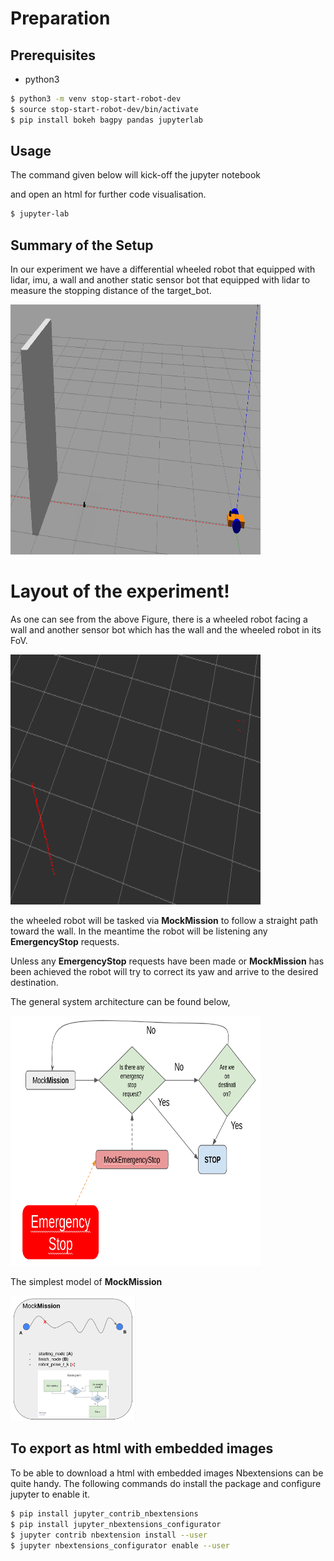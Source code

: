 # Preparation

## Prerequisites
- python3

```bash
$ python3 -m venv stop-start-robot-dev
$ source stop-start-robot-dev/bin/activate
$ pip install bokeh bagpy pandas jupyterlab
```

## Usage

The command given below will kick-off the jupyter notebook 

and open an html for further code visualisation.

```bash
$ jupyter-lab
```

## Summary of the Setup

In our experiment we have a differential wheeled robot that equipped with lidar, imu, a wall and another static sensor bot that equipped with lidar to measure the stopping distance of the target_bot. 

<img src="pics/gazebo_setup.png" width="400" height="400">

# Layout of the experiment!

As one can see from the above Figure, there is a wheeled robot facing a wall and another sensor bot which has the wall and the wheeled robot in its FoV. 

<img src="pics/gazebo_setup_pcl.png" width="400" height="400">

the wheeled robot will be tasked via **MockMission** to follow a straight path toward the wall. In the meantime the robot will be listening any **EmergencyStop** requests. 

Unless any **EmergencyStop** requests have been made or **MockMission** has been achieved the robot will try to correct its yaw and arrive to the desired destination.

The general system architecture can be found below, 

<img src="pics/system_architecture.png" width="400" height="400">

The simplest model of **MockMission**

<img src="pics/mock_mission_architecture.png" width="200" height="200">

## To export as html with embedded images

To be able to download a html with embedded images Nbextensions can be quite handy. The following commands do install the package and configure jupyter to enable it.

```bash
$ pip install jupyter_contrib_nbextensions
$ pip install jupyter_nbextensions_configurator
$ jupyter contrib nbextension install --user 
$ jupyter nbextensions_configurator enable --user
```
